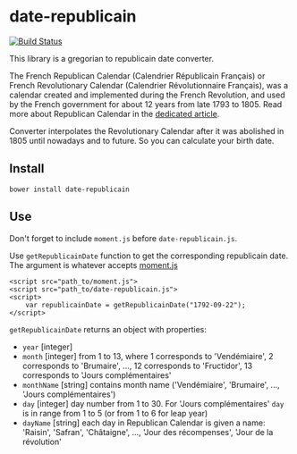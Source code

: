 # date-republicain

[![Build Status](https://travis-ci.org/riabchenkovlad/date-republicain.svg?branch=master)](https://travis-ci.org/riabchenkovlad/date-republicain)

This library is a gregorian to republicain date converter.

The French Republican Calendar (Calendrier Républicain Français) or French Revolutionary Calendar (Calendrier Révolutionnaire Français), 
was a calendar created and implemented during the French Revolution, and used by the French government for about 12 years from late 1793 to 1805. 
Read more about Republican Calendar in the [dedicated article](https://en.wikipedia.org/wiki/French_Republican_Calendar).

Converter interpolates the Revolutionary Calendar after it was abolished in 1805 until nowadays and to future. So you can calculate your birth date.

## Install

```
bower install date-republicain
```

## Use

Don't forget to include `moment.js` before `date-republicain.js`.

Use `getRepublicainDate` function to get the corresponding republicain date. The argument is whatever accepts [moment.js](http://momentjs.com/docs/)

```
<script src="path_to/moment.js">
<script src="path_to/date-republicain.js">
<script>
    var republicainDate = getRepublicainDate("1792-09-22");
</script>
```

`getRepublicainDate` returns an object with properties:
- `year` [integer]
- `month` [integer] from 1 to 13, where 1 corresponds to 'Vendémiaire', 2 corresponds to 'Brumaire', ..., 12 corresponds to 'Fructidor', 13 corresponds to 'Jours complémentaires' 
- `monthName` [string] contains month name ('Vendémiaire', 'Brumaire', ..., 'Jours complémentaires')
- `day` [integer] day number from 1 to 30. For 'Jours complémentaires' `day` is in range from 1 to 5 (or from 1 to 6 for leap year)
- `dayName` [string] each day in Republican Calendar is given a name: 'Raisin', 'Safran', 'Châtaigne', ..., 'Jour des récompenses', 'Jour de la révolution'
